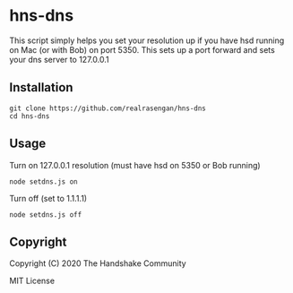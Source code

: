 # hns-dns

This script simply helps you set your resolution up if you have hsd running on Mac (or with Bob) on port 5350.  This sets up a port forward and sets your dns server to 127.0.0.1

## Installation
```
git clone https://github.com/realrasengan/hns-dns
cd hns-dns
```

## Usage
Turn on 127.0.0.1 resolution (must have hsd on 5350 or Bob running)
```
node setdns.js on
```
Turn off (set to 1.1.1.1)
```
node setdns.js off
```

## Copyright
Copyright (C) 2020 The Handshake Community

MIT License


